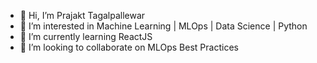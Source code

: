 - 👋 Hi, I’m Prajakt Tagalpallewar
- 👀 I’m interested in Machine Learning | MLOps | Data Science | Python
- 🌱 I’m currently learning ReactJS
- 💞️ I’m looking to collaborate on MLOps Best Practices

<!---
prajakt1206/prajakt1206 is a ✨ special ✨ repository because its `README.md` (this file) appears on your GitHub profile.
You can click the Preview link to take a look at your changes.
--->

